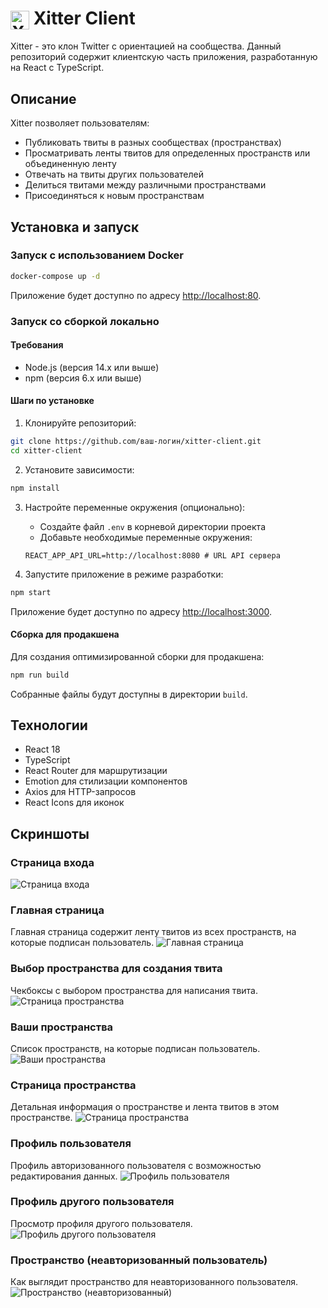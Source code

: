 # <img src="public/logo192.png" alt="Xitter Logo" width="30" height="30" style="vertical-align: middle;"> Xitter Client

Xitter - это клон Twitter с ориентацией на сообщества. Данный репозиторий содержит клиентскую часть приложения, разработанную на React с TypeScript.

## Описание

Xitter позволяет пользователям:
- Публиковать твиты в разных сообществах (пространствах)
- Просматривать ленты твитов для определенных пространств или объединенную ленту
- Отвечать на твиты других пользователей
- Делиться твитами между различными пространствами
- Присоединяться к новым пространствам

## Установка и запуск

### Запуск с использованием Docker

```bash
docker-compose up -d
```

Приложение будет доступно по адресу [http://localhost:80](http://localhost:80).

### Запуск cо сборкой локально

#### Требования
- Node.js (версия 14.x или выше)
- npm (версия 6.x или выше)

#### Шаги по установке

1. Клонируйте репозиторий:
```bash
git clone https://github.com/ваш-логин/xitter-client.git
cd xitter-client
```

2. Установите зависимости:
```bash
npm install
```

3. Настройте переменные окружения (опционально):
   - Создайте файл `.env` в корневой директории проекта
   - Добавьте необходимые переменные окружения:
   ```
   REACT_APP_API_URL=http://localhost:8080 # URL API сервера
   ```

4. Запустите приложение в режиме разработки:
```bash
npm start
```

Приложение будет доступно по адресу [http://localhost:3000](http://localhost:3000).

#### Сборка для продакшена

Для создания оптимизированной сборки для продакшена:

```bash
npm run build
```

Собранные файлы будут доступны в директории `build`.

## Технологии

- React 18
- TypeScript
- React Router для маршрутизации
- Emotion для стилизации компонентов
- Axios для HTTP-запросов
- React Icons для иконок

## Скриншоты

### Страница входа
![Страница входа](/screenshots/login.png)

### Главная страница
Главная страница содержит ленту твитов из всех пространств, на которые подписан пользователь.
![Главная страница](/screenshots/home_page.png)

### Выбор пространства для создания твита
Чекбоксы с выбором пространства для написания твита.
![Страница пространства](/screenshots/choose_space_to_tweet.png)

### Ваши пространства
Список пространств, на которые подписан пользователь.
![Ваши пространства](/screenshots/your_spaces.png)

### Страница пространства
Детальная информация о пространстве и лента твитов в этом пространстве.
![Страница пространства](/screenshots/space.png)

### Профиль пользователя
Профиль авторизованного пользователя с возможностью редактирования данных.
![Профиль пользователя](/screenshots/your_user.png)

### Профиль другого пользователя
Просмотр профиля другого пользователя.
![Профиль другого пользователя](/screenshots/another_user.png)

### Пространство (неавторизованный пользователь)
Как выглядит пространство для неавторизованного пользователя.
![Пространство (неавторизованный)](/screenshots/space_not_authorized.png)

